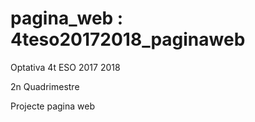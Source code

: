 # pagina_web : 4teso20172018_paginaweb

Optativa 4t ESO 2017 2018

2n Quadrimestre

Projecte pagina web
